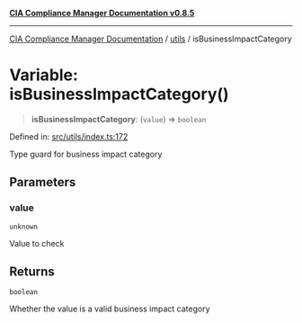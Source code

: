 [**CIA Compliance Manager Documentation v0.8.5**](../../README.md)

***

[CIA Compliance Manager Documentation](../../modules.md) / [utils](../README.md) / isBusinessImpactCategory

# Variable: isBusinessImpactCategory()

> **isBusinessImpactCategory**: (`value`) => `boolean`

Defined in: [src/utils/index.ts:172](https://github.com/Hack23/cia-compliance-manager/blob/3ae0301247f765ba03c8c0fe645db4718bb8af76/src/utils/index.ts#L172)

Type guard for business impact category

## Parameters

### value

`unknown`

Value to check

## Returns

`boolean`

Whether the value is a valid business impact category
